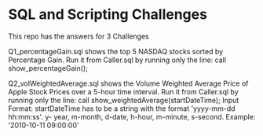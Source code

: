 # SQL and Scripting Challenges

This repo has the answers for 3 Challenges



Q1_percentageGain.sql shows the top 5 NASDAQ stocks sorted by Percentage Gain. 
Run it from Caller.sql by running only the line: call show_percentageGain();

Q2_volWeightedAverage.sql shows the Volume Weighted Average Price of Apple Stock Prices over a 5-hour time interval.
Run it from Caller.sql by running only the line: call show_weightedAverage(startDateTime);
Input Format: startDateTime has to be a string with the format 'yyyy-mm-dd hh:mm:ss'. y- year, m-month, d-date, h-hour, m-minute, s-second. 
Example: '2010-10-11 09:00:00'

